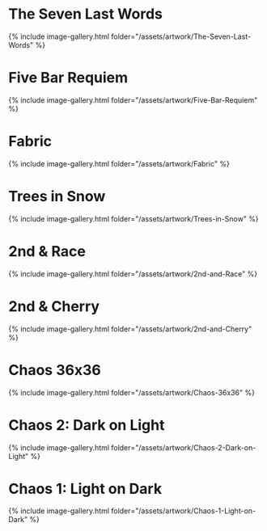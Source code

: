 # The Seven Last Words

{% include image-gallery.html folder="/assets/artwork/The-Seven-Last-Words" %}

# Five Bar Requiem

{% include image-gallery.html folder="/assets/artwork/Five-Bar-Requiem" %}

# Fabric

{% include image-gallery.html folder="/assets/artwork/Fabric" %}

# Trees in Snow

{% include image-gallery.html folder="/assets/artwork/Trees-in-Snow" %}

# 2nd & Race

{% include image-gallery.html folder="/assets/artwork/2nd-and-Race" %}

# 2nd & Cherry

{% include image-gallery.html folder="/assets/artwork/2nd-and-Cherry" %}

# Chaos 36x36

{% include image-gallery.html folder="/assets/artwork/Chaos-36x36" %}

# Chaos 2: Dark on Light

{% include image-gallery.html folder="/assets/artwork/Chaos-2-Dark-on-Light" %}

# Chaos 1: Light on Dark

{% include image-gallery.html folder="/assets/artwork/Chaos-1-Light-on-Dark" %}



<script type="text/javascript" src="{{ site.baseurl }}/js/lightbox.js"></script>
<link rel="stylesheet" href="{{ site.baseurl }}/css/lightbox.css">
<link rel="stylesheet" href="{{ site.baseurl }}/css/custom.css">
